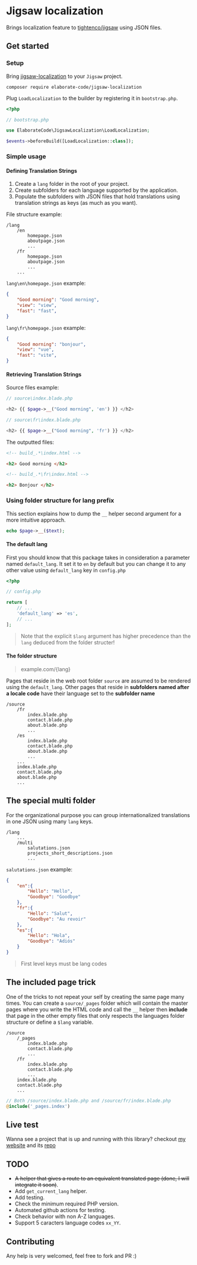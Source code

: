 # Jigsaw localization

Brings localization feature to [tightenco/jigsaw](https://jigsaw.tighten.com/) using JSON files.

## Get started

### Setup

Bring [jigsaw-localization](https://packagist.org/packages/elaborate-code/jigsaw-localization) to your `Jigsaw` project.

```text
composer require elaborate-code/jigsaw-localization
```

Plug `LoadLocalization` to the builder by registering it in `bootstrap.php`.

```php
<?php

// bootstrap.php

use ElaborateCode\JigsawLocalization\LoadLocalization;

$events->beforeBuild([LoadLocalization::class]);
```

### Simple usage

#### Defining Translation Strings

1. Create a `lang` folder in the root of your project.
2. Create subfolders for each language supported by the application.
3. Populate the subfolders with JSON files that hold translations using translation strings as keys (as much as you want).

File structure example:

```text
/lang
    /en
        homepage.json
        aboutpage.json
        ...
    /fr
        homepage.json
        aboutpage.json
        ...
    ...
```

`lang\en\homepage.json` example:

```json
{
    "Good morning": "Good morning",
    "view": "view",
    "fast": "fast",
}
```

`lang\fr\homepage.json` example:

```json
{
    "Good morning": "bonjour",
    "view": "vue",
    "fast": "vite",
}
```

#### Retrieving Translation Strings

Source files example:

```php
// source\index.blade.php

<h2> {{ $page->__("Good morning", 'en') }} </h2>
```

```php
// source\fr\index.blade.php

<h2> {{ $page->__("Good morning", 'fr') }} </h2>
```

The outputted files:

```html
<!-- build_.*\index.html -->

<h2> Good morning </h2>
```

```html
<!-- build_.*\fr\index.html -->

<h2> Bonjour </h2>
```

### Using folder structure for lang prefix

This section explains how to dump the `__` helper second argument for a more intuitive approach.

```php
echo $page->__($text);
```

#### The default lang

First you should know that this package takes in consideration a parameter named `default_lang`. It set it to `en` by default but you can change it to any other value using `default_lang` key in `config.php`

```php
<?php

// config.php

return [
    // ...
    'default_lang' => 'es',
    // ...
];
```

> Note that the explicit `$lang` argument has higher precedence than the `lang` deduced from the folder structer!

#### The folder structure

> example.com/{lang}

Pages that reside in the web root folder `source` are assumed to be rendered using the `default_lang`. Other pages that reside in **subfolders named after a locale code** have their language set to the **subfolder name**

```text
/source
    /fr
        index.blade.php
        contact.blade.php
        about.blade.php
        ...
    /es
        index.blade.php
        contact.blade.php
        about.blade.php
        ...
    ...
    index.blade.php
    contact.blade.php
    about.blade.php
    ...
```

## The special multi folder

For the organizational purpose you can group internationalized translations in one JSON using many `lang` keys.

```text
/lang
    ...
    /multi
        salutations.json
        projects_short_descriptions.json
        ...
```

`salutations.json` example:

```json
{
    "en":{
        "Hello": "Hello",
        "Goodbye": "Goodbye"
    },
    "fr":{
        "Hello": "Salut",
        "Goodbye": "Au revoir"
    },
    "es":{
        "Hello": "Hola",
        "Goodbye": "Adiós"
    }
}
```

> First level keys must be lang codes

## The included page trick

One of the tricks to not repeat your self by creating the same page many times. You can create a `source/_pages` folder which will contain the master pages where you write the HTML code and call the `__` helper then **include** that page in the other empty files that only respects the languages folder structure or define a `$lang` variable.

```text
/source
    /_pages
        index.blade.php
        contact.blade.php
        ...
    /fr
        index.blade.php
        contact.blade.php
        ...
    index.blade.php
    contact.blade.php
    ...
```

```php
// Both /source/index.blade.php and /source/fr/index.blade.php
@include('_pages.index')
```

## Live test

Wanna see a project that is up and running with this library? checkout [my website](https://elaboratecode.com)  and its [repo](https://github.com/elaborate-code/elaborate-code.github.io)

## TODO

- ~~A helper that gives a route to an equivalent translated page (done, I will integrate it soon)~~.
- Add `get_current_lang` helper.
- Add testing.
- Check the minimum required PHP version.
- Automated github actions for testing.
- Check behavior with non A-Z languages.
- Support 5 caracters language codes `xx_YY`.

## Contributing

Any help is very welcomed, feel free to fork and PR :)
